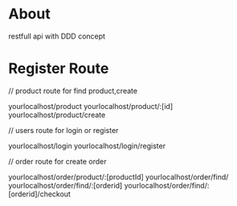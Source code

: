 # About
restfull api with DDD concept


# Register Route

// product route for find product,create

yourlocalhost/product
yourlocalhost/product/:[id]
yourlocalhost/product/create

// users route for  login or register

yourlocalhost/login
yourlocalhost/login/register


// order route for create order


yourlocalhost/order/product/:[productId]
yourlocalhost/order/find/
yourlocalhost/order/find/:[orderid]
yourlocalhost/order/find/:[orderid]/checkout




